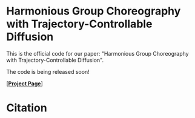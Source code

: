 # Harmonious Group Choreography with Trajectory-Controllable Diffusion
This is the official code for our paper: "Harmonious Group Choreography with Trajectory-Controllable Diffusion". 

The code is being released soon!

[<a href="https://wanluzhu.github.io/"><strong>Project Page</strong></a>]

# Citation
```
```
